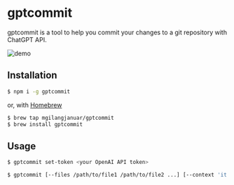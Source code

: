 # gptcommit

gptcommit is a tool to help you commit your changes to a git repository with ChatGPT API.

![demo](https://res.cloudinary.com/mgilangjanuar/image/upload/v1677890519/ezgif.com-video-to-gif_qmvjan.gif)

## Installation

```bash
$ npm i -g gptcommit
```

or, with [Homebrew](https://brew.sh/)

```bash
$ brew tap mgilangjanuar/gptcommit
$ brew install gptcommit
```

## Usage

```bash
$ gptcommit set-token <your OpenAI API token>
```

```bash
$ gptcommit [--files /path/to/file1 /path/to/file2 ...] [--context 'it closes #123 #122']
```